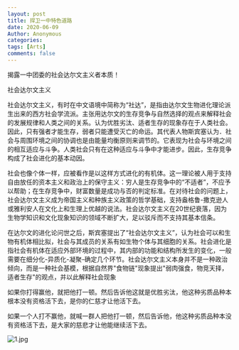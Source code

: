 ```yaml
---
layout: post
title: 捍卫一中特色道路
date: 2020-06-09
Author: Anonymous
categories: 
tags: [Arts]
comments: false
--- 
```


揭露一中团委的社会达尔文主义者本质！

社会达尔文主义

社会达尔文主义，有时在中文语境中简称为“社达”，是指由达尔文生物进化理论派生出来的西方社会学流派。主张用达尔文的生存竞争与自然选择的观点来解释社会的发展规律和人类之间的关系。认为优胜劣汰、适者生存的现象存在于人类社会。因此，只有强者才能生存，弱者只能遭受灭亡的命运。其代表人物斯宾塞认为．社会与周围环境之间的协调也是由能量均衡原则来调节的。它表现为社会与环境之间的相互适应与斗争。人类社会只有在这种适应与斗争中才能进步。因此，生存竞争构成了社会进化的基本动因。

社会也像个体一样，应被看作是以这样方式进化的有机体。这一理论被人用于支持自由放任的资本主义和政治上的保守主义：穷人是生存竞争中的“不适者”，不应予以帮助；在生存竞争中，财富数量是成功与否的判定标准。在对待社会的问题上，社会达尔文主义成为帝国主义和种族主义政策的哲学基础，支持盎格鲁-撒克逊人或雅利安人在文化上和生理上优越的说法。社会达尔文主义在20世纪衰落，因为生物学知识和文化现象知识的领域不断扩大，足以驳斥而不支持其基本信条。

在达尔文的进化论问世之后，斯宾塞提出了“社会达尔文主义”，认为社会可以和生物有机体相比拟，社会与其成员的关系有如生物个体与其细胞的关系。社会进化是指社会有机体在适应外部环境的过程中，其内部的功能和结构所发生的变化，一般需要在细分化-异质化-凝聚-确定几个环节。社会达尔文主义本身并不是一种政治倾向，而是一种社会基模，根据自然界"食物链"现象提出"弱肉强食，物竞天择，适者生存"的观点，并以此解释社会现象

如果你打得赢他，就把他打一顿。然后告诉他这就是优胜劣汰，他这种劣质品种本根本没有资格活下去，是你的仁慈才让他活下去。

如果一个人打不赢他，就喊一群人把他打一顿，然后告诉他，他这种劣质品种本没有资格活下去，是大家的慈悲才让他能继续活下去。

![1.jpg](https://i.loli.net/2020/06/10/wiKQYHDhxWSTIfp.jpg)